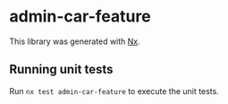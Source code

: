 # admin-car-feature

This library was generated with [Nx](https://nx.dev).

## Running unit tests

Run `nx test admin-car-feature` to execute the unit tests.
